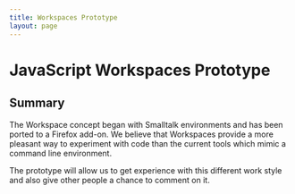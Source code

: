 ```yaml
---
title: Workspaces Prototype
layout: page
---
```


# JavaScript Workspaces Prototype #

## Summary ##

The Workspace concept began with Smalltalk environments and has been ported
to a Firefox add-on. We believe that Workspaces provide a more pleasant way
to experiment with code than the current tools which mimic a command line
environment.

The prototype will allow us to get experience with this different work style
and also give other people a chance to comment on it.
